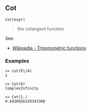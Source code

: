 ## Cot

```
Cot(expr)
```

> the cotangent function.


See:
* [Wikipedia - Trigonometric functions](https://en.wikipedia.org/wiki/Trigonometric_functions)

### Examples
```
>> Cot(Pi/4)
1

>> Cot(0)    
ComplexInfinity 
 
>> Cot(1.)    
0.6420926159343308 
```